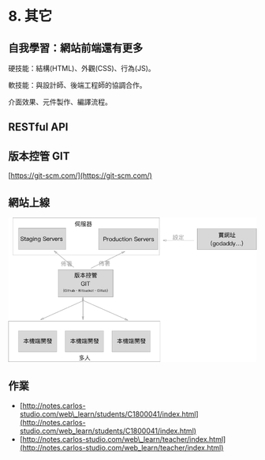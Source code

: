 # 8. 其它

## 自我學習：網站前端還有更多

硬技能：結構\(HTML\)、外觀\(CSS\)、行為\(JS\)。

軟技能：與設計師、後端工程師的協調合作。

介面效果、元件製作、編譯流程。

## RESTful API

## 版本控管 GIT

[https://git-scm.com/](https://git-scm.com/)

## 網站上線

![](.gitbook/assets/web_process.png)

## 作業

* [http://notes.carlos-studio.com/web\_learn/students/C1800041/index.html](http://notes.carlos-studio.com/web_learn/students/C1800041/index.html)
* [http://notes.carlos-studio.com/web\_learn/teacher/index.html](http://notes.carlos-studio.com/web_learn/teacher/index.html)

